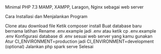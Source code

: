 Minimal PHP 7.3
MAMP, XAMPP, Laragon, Nginx sebagai web server

Cara Installasi dan Menjalankan Program

Clone atau download file
Ketik composer install
Buat database baru bernama latihan
Rename .env.example jadi .env atau ketik cp .env.example .env
Konfigurasi database di .env sesuai web server yang kamu gunakan
Atur CI_ENVIRONMENT=production jadi CI_ENVIRONMENT=development (optional)
Jalankan php spark serve
Selesai
